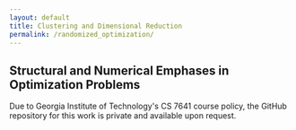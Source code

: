 ```yaml
---
layout: default
title: Clustering and Dimensional Reduction
permalink: /randomized_optimization/
---
```


## Structural and Numerical Emphases in Optimization Problems

Due to Georgia Institute of Technology's CS 7641 course policy, the GitHub repository for this work is private and available upon request.